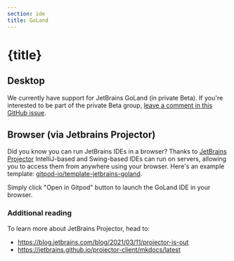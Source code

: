 ```yaml
---
section: ide
title: GoLand
---
```


<script context="module">
  export const prerender = true;
</script>

# {title}

## Desktop

We currently have support for JetBrains GoLand (in private Beta). If you're interested to be part of the private Beta group, [leave a comment in this GitHub issue](https://github.com/gitpod-io/gitpod/issues/6342).

## Browser (via Jetbrains Projector)

Did you know you can run JetBrains IDEs in a browser? Thanks to [JetBrains Projector](https://lp.jetbrains.com/projector/) IntelliJ-based and Swing-based IDEs can run on servers, allowing you to access them from anywhere using your browser. Here's an example template: [gitpod-io/template-jetbrains-goland](https://github.com/gitpod-io/template-jetbrains-goland).

Simply click "Open in Gitpod" button to launch the GoLand IDE in your browser.

### Additional reading

To learn more about JetBrains Projector, head to:

- https://blog.jetbrains.com/blog/2021/03/11/projector-is-out
- https://jetbrains.github.io/projector-client/mkdocs/latest
